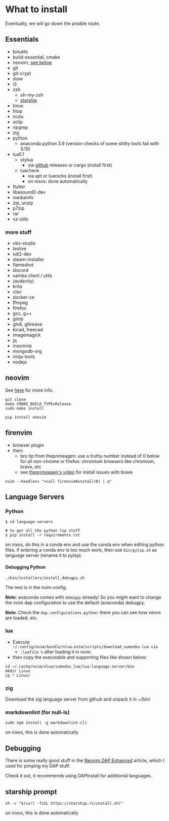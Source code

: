 # What to install

Eventually, we will go down the ansible route.

## Essentials

- binutils
- build-essential, cmake
- neovim, [see below](#neovim)
- git
- git-crypt
- stow
- i3
- zsh
  - oh-my-zsh
  - [starship](#starship-prompt)
- tmux
- htop
- ncdu
- xclip
- ripgrep
- zig
- python
  - anaconda python 3.9 (version checks of some shitty tools fail with 3.10)
- lua5.1
  - stylua
    - via [github](https://github.com/JohnnyMorganz/StyLua) releases or cargo (install first)
  - luacheck
    - via apt or luarocks (install first)
    - on nixos: done automatically
- flutter
- libasound2-dev
- mediainfo
- zip, unzip
- p7zip
- rar
- xz-utils

### more stuff

- obs-studio
- texlive
- sdl2-dev
- steam-installer
- flameshot
- discord
- samba client / utils
- (audacity)
- krita
- cloc
- docker-ce
- ffmpeg
- firefox
- gcc, g++
- gimp
- ghdl, gtkwave
- kicad, freecad
- imagemagick
- jq
- insomnia
- mongodb-org
- ninja-tools
- nodejs

## neovim

See [here](https://github.com/neovim/neovim/wiki/Installing-Neovim#install-from-source) for more info.

```console
git clone
make CMAKE_BUILD_TYPE=Release
sudo make install
```

```console
pip install neovim
```

## firenvim

- browser plugin
- then:
  - bro tip from theprimeagen: use a truthy number instead of 0 below for all non-chrome or firefox:  chromium browsers like chromium, brave, etc
  - see [theprimeagen's video](https://www.youtube.com/watch?v=ID_kNcj9cMo) for install issues with brave

```console
nvim --headless "+call firenvim#install(0) | q"
```

## Language Servers

### Python

```console
$ cd language-servers

# to get all the python lsp stuff
$ pip install -r requirements.txt
```

on nixos, do this in a conda env and use the conda env when editing python files. if entering a conda env is too much
work, then use `bin/pylsp.sh` as language server (rename it to pylsp).

#### Debugging Python

```console
./bin/installers/install_debugpy.sh
```

The rest is in the nvim config.

**Note**: anaconda comes with `debugpy` already! So you might want to change the nvim
dap configuration to use the default (anaconda) debugpy.

**Note**: Check the `dap.configurations.python`: there you can see how venvs are loaded, etc.

### lua

- Execute `~/.config/nvim/bundle/nlua.nvim/scripts/download_sumneko.lua via`
  - `:luafile %` after loading it in nvim.
- then copy the executable and supporting files like shown below:

```console
cd ~/.cache/nvim/nlua/sumneko_lua/lua-language-server/bin
mkdir Linux
cp * Linux/
```

### zig

Download the zig language server from github and unpack it in ~/bin/

### markdownlint (for null-ls)

```console
sudo npm install -g markdownlint-cli
```

on nixos, this is done automatically

## Debugging

There is some really good stuff in the [Neovim DAP Enhanced](https://alpha2phi.medium.com/neovim-dap-enhanced-ebc730ff498b) article, which I used for pimping my DAP stuff.

Check it out, it recommends using DAPInstall for additional languages.

## starship prompt

```console
sh -c "$(curl -fsSL https://starship.rs/install.sh)"
```

on nixos, this is done automatically
